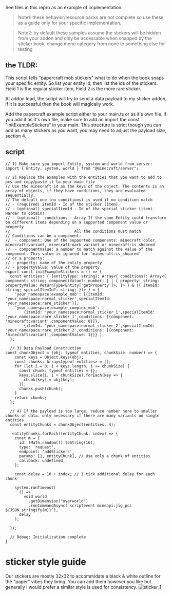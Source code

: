 See files in this repro as an example of implementation.
>Note1: these behavior/resource packs are not complete so use these as a guide only for your specific implementation.

>Note2: by default these samples assume the stickers will be hidden from your addon and only be accessable when snapped by the sticker book. change menu category from none to something else for testing

## the TLDR:
This script tells "papercraft mob stickers" what to do when the book snaps your specific entity. So list your entity id, then list the ids of the stickers. Field 1 is the regular sticker item, Field 2 is the more rare sticker.

At addon load, the script will try to send a data payload to my sticker addon, if it is successful then the book will magically work.

Add the papercraft example script either to your main.ts or as it's own file. if you add it as it's own file, make sure to add an import the const "initExampleStickers" in your main. This structure is strict though you can add as many stickers as you want, you may need to adjust the payload size, section 4.

## script
```
// 1) Make sure you import Entity, system and world from server:
import { Entity, system, world } from "@minecraft/server";

// 2) Replace the examples with the entities that you want to add to pcs and copy/paste it to your main file
// Use the minecraft id as the keys of the object. The contents is an array of objects, if they have conditions, they are evaluated sequentially.
// The default one (no conditions) is used if no condition match
// - (required) itemId - Id of the sticker (item)
// - (optional) specialItemId - Id of the special sticker (item). Harder to obtain!
// - (optional)  conditions - Array If the same Entity could transform on different items depending on a supported component value or property
//                            All the conditions must match
// Conditions can be a component:
//  - component: One of the supported components: minecraft:color, minecraft:variant, minecraft:mark_variant or minecraft:is_sheared
//  - componentValue: a number to match against the value of the component. This value is ignored for `minecraft:is_sheared`
// or a property:
// - property: name of the entity property
// - propertyValue: Value of the property
export const initExampleStickers = () => {
  const entities: { [entityType: string]: Array<{ conditions?: Array<{ component: string; componentValue?: number; } | { property: string; propertyValue: ReturnType<Entity['getProperty']>; }> } & ({ itemId: string; specialItemId?: string; })> } = {
    'your_namespace:example_mob': [{itemId: 'your_namespace:normal_sticker',specialItemId: 'your_namespace:rare_sticker'}],
    'your_namespace:example_complex_mob': [
		{itemId: 'your_namespace:normal_sticker_1',specialItemId: 'your_namespace:rare_sticker_1',conditions: [{component: 'minecraft:variant',componentValue: 0}]},
		{itemId: 'your_namespace:normal_sticker_2',specialItemId: 'your_namespace:rare_sticker_2',conditions: [{component: 'minecraft:variant',componentValue: 1}]}	],
  };

  // 3) Data Payload Construction
const chunkObject = (obj: typeof entities, chunkSize: number) => {
	const keys = Object.keys(obj);
	const chunks: Array<typeof entities> = [];
	for (let i = 0; i < keys.length; i += chunkSize) {
	  const chunk: typeof entities = {};
	  keys.slice(i, i + chunkSize).forEach(key => {
		chunk[key] = obj[key];
	  });
	  chunks.push(chunk);
	}
	return chunks;
  };
  
  // 4) If the payload is too large, reduce number here to smaller chunks of data. only necessary if there are many variants on single entities.
  const entityChunks = chunkObject(entities, 4);
  
   entityChunks.forEach((entityChunk, index) => {
	const m = {
	  id: (Math.random()).toString(16),
	  type: 'request',
	  endpoint: 'addStickers',
	  params: [1, entityChunk], // Use only a chunk of entities
	  callback: undefined,
	};
  
	const delay = 10 + index; // 1 tick additional delay for each chunk
  
	system.runTimeout(
	  () =>
		void world
		  .getDimension("overworld")
		  .runCommandAsync(`scriptevent mineapi:jig_pcs ${JSON.stringify(m)}`),
	  delay
	);
  
  });
  
  // Debug: Initialization complete
}
```
# sticker style guide
Our stickers are mostly 32x32 to accommidate a black & white outline for the "paper" vibes they bring. You can add them however you like but generally I would prefer a similar style is used for consistency.
![sticker_1](https://github.com/user-attachments/assets/4e1c5af0-fccb-48bb-8f27-144baf0b2214)
